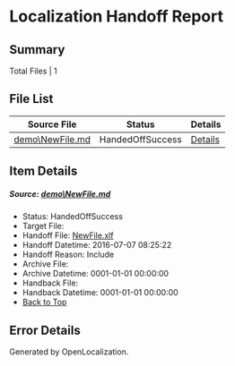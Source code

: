 # <a name='report-top'></a> Localization Handoff Report

## Summary
 Total Files | 1

## File List
 Source File | Status | Details 
 ----------- | ------ | ------- 
 [demo\NewFile.md](https://github.com/OpenLocalizationOrg/win-cpub-itpro-docs/blob/ebb7e7f3500b09c063e6c5dcd776949f15d581c3/demo/NewFile.md) | HandedOffSuccess | [Details](#063275c782bafea67b8beed9118101c4dc4d8d83201)

## Item Details
##### <a name='063275c782bafea67b8beed9118101c4dc4d8d83201'></a> Source: [demo\NewFile.md](https://github.com/OpenLocalizationOrg/win-cpub-itpro-docs/blob/ebb7e7f3500b09c063e6c5dcd776949f15d581c3/demo/NewFile.md)
* Status: HandedOffSuccess
* Target File: 
* Handoff File: [NewFile.xlf](https://github.com/OpenLocalizationOrg/wdg-test.handoff/blob/7b2697139603fc74b6f12fe049fe1cd46ebf19ba/ol-handoff/en-us.win-cpub-itpro-docs/demo/NewFile.xlf)
* Handoff Datetime: 2016-07-07 08:25:22
* Handoff Reason: Include
* Archive File: 
* Archive Datetime: 0001-01-01 00:00:00
* Handback File: 
* Handback Datetime: 0001-01-01 00:00:00
* [Back to Top](#report-top)


## Error Details

Generated by OpenLocalization.
